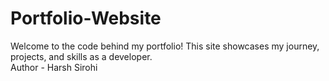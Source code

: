 # Portfolio-Website
Welcome to the code behind my portfolio! This site showcases my journey, projects, and skills as a developer.
<br/>
Author - Harsh Sirohi
